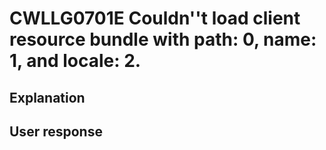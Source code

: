 # CWLLG0701E Couldn''t load client resource bundle with path: 0, name: 1, and locale: 2.

## Explanation

## User response